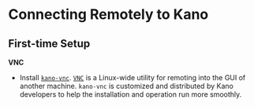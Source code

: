 Connecting Remotely to Kano
====================================


First-time Setup
------------------------------------

**VNC** 

* Install [`kano-vnc`](https://github.com/KanoComputing/kano-vnc/wiki).  [`VNC`](https://www.realvnc.com/) is a Linux-wide utility for remoting into the GUI of another machine.  `kano-vnc` is customized and distributed by Kano developers to help the installation and operation run more smoothly.

